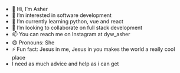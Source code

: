 - 👋 Hi, I’m Asher
- 👀 I’m interested in software development
- 🌱 I’m currently learning python, vue and react
- 💞️ I’m looking to collaborate on full stack development
- 📫 You can reach me on Instagram at dyw_asher
- 😄 Pronouns: She
- ⚡ Fun fact: Jesus in me, Jesus in you makes the world a really cool place
- I need as much advice and help as i can get

<!---
asherbasi/asherbasi is a ✨ special ✨ repository because its `README.md` (this file) appears on your GitHub profile.
You can click the Preview link to take a look at your changes.
--->
